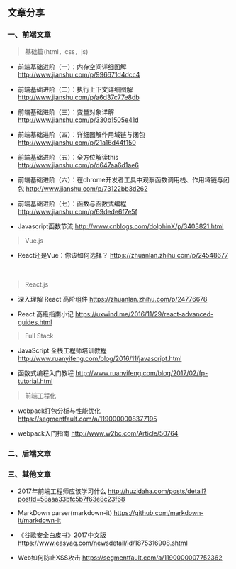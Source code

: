 ## 文章分享

### 一、前端文章

> 基础篇(html，css，js)

- 前端基础进阶（一）：内存空间详细图解 http://www.jianshu.com/p/996671d4dcc4

- 前端基础进阶（二）：执行上下文详细图解 http://www.jianshu.com/p/a6d37c77e8db

- 前端基础进阶（三）：变量对象详解 http://www.jianshu.com/p/330b1505e41d

- 前端基础进阶（四）：详细图解作用域链与闭包 http://www.jianshu.com/p/21a16d44f150

- 前端基础进阶（五）：全方位解读this http://www.jianshu.com/p/d647aa6d1ae6

- 前端基础进阶（六）：在chrome开发者工具中观察函数调用栈、作用域链与闭包 http://www.jianshu.com/p/73122bb3d262

- 前端基础进阶（七）：函数与函数式编程 http://www.jianshu.com/p/69dede6f7e5f

- Javascript函数节流 http://www.cnblogs.com/dolphinX/p/3403821.html

> Vue.js

- React还是Vue：你该如何选择？ https://zhuanlan.zhihu.com/p/24548677

　
> React.js

- 深入理解 React 高阶组件 https://zhuanlan.zhihu.com/p/24776678

- React 高级指南小记 https://uxwind.me/2016/11/29/react-advanced-guides.html


> Full Stack

- JavaScript 全栈工程师培训教程 http://www.ruanyifeng.com/blog/2016/11/javascript.html

- 函数式编程入门教程 http://www.ruanyifeng.com/blog/2017/02/fp-tutorial.html

> 前端工程化

- webpack打包分析与性能优化 https://segmentfault.com/a/1190000008377195

- webpack入门指南 http://www.w2bc.com/Article/50764

### 二、后端文章


### 三、其他文章

- 2017年前端工程师应该学习什么 http://huzidaha.com/posts/detail?postId=58aaa33bfc5b7f63e8c23f68

- MarkDown parser(markdown-it) https://github.com/markdown-it/markdown-it

- 《谷歌安全白皮书》2017中文版 https://www.easyaq.com/newsdetail/id/1875316908.shtml

- Web如何防止XSS攻击 https://segmentfault.com/a/1190000007752362

